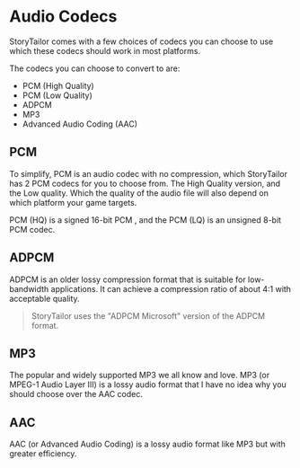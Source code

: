 # Audio Codecs

StoryTailor comes with a few choices of codecs you can choose to use 
which these codecs should work in most platforms.

The codecs you can choose to convert to are:

- PCM (High Quality)
- PCM (Low Quality)
- ADPCM
- MP3
- Advanced Audio Coding (AAC)

## PCM
To simplify, PCM is an audio codec with no compression, which 
StoryTailor has 2 PCM codecs for you to choose from. The High 
Quality version, and the Low quality. Which the quality of the 
audio file will also depend on which platform your game targets.

PCM (HQ) is a signed 16-bit PCM , and the PCM (LQ) is an 
unsigned 8-bit PCM codec.

## ADPCM
ADPCM is an older lossy compression format that is suitable 
for low-bandwidth applications. It can achieve a compression 
ratio of about 4:1 with acceptable quality.

> StoryTailor uses the "ADPCM Microsoft" version of the ADPCM 
> format.

## MP3
The popular and widely supported MP3 we all know and love. 
MP3 (or MPEG-1 Audio Layer III) is a lossy audio format that 
I have no idea why you should choose over the AAC codec.

## AAC
AAC (or Advanced Audio Coding) is a lossy audio format like 
MP3 but with greater efficiency.
